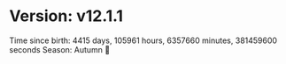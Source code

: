# Version: v12.1.1
Time since birth: 4415 days, 105961 hours, 6357660 minutes, 381459600 seconds
Season: Autumn 🍁
